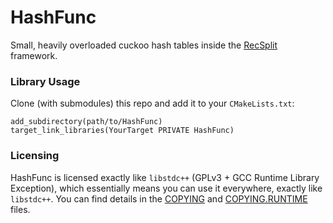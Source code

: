 # HashFunc

Small, heavily overloaded cuckoo hash tables inside the [RecSplit](https://github.com/vigna/sux/blob/master/sux/function/RecSplit.hpp) framework.

### Library Usage

Clone (with submodules) this repo and add it to your `CMakeLists.txt`:

```
add_subdirectory(path/to/HashFunc)
target_link_libraries(YourTarget PRIVATE HashFunc)
```

### Licensing
HashFunc is licensed exactly like `libstdc++` (GPLv3 + GCC Runtime Library Exception), which essentially means you can use it everywhere, exactly like `libstdc++`.
You can find details in the [COPYING](/COPYING) and [COPYING.RUNTIME](/COPYING.RUNTIME) files.
